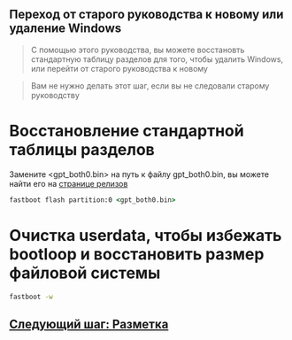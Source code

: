 ## Переход от старого руководства к новому или удаление Windows
> С помощью этого руководства, вы можете восстановть стандартную таблицу разделов для того, чтобы удалить Windows, или перейти от старого руководства к новому 

> Вам не нужно делать этот шаг, если вы не следовали старому руководству

# Восстановление стандартной таблицы разделов

Замените <gpt_both0.bin> на путь к файлу gpt_both0.bin, вы можете найти его на [странице релизов](../../../../releases/tag/binaries)

```cmd
fastboot flash partition:0 <gpt_both0.bin>
```

# Очистка userdata, чтобы избежать bootloop и восстановить размер файловой системы
```cmd
fastboot -w
```

## [Следующий шаг: Разметка](/guide/Russian/1-partitions-ru.md)
